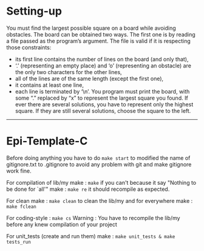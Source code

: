 # Setting-up

You must find the largest possible square on a board while avoiding obstacles.
The board can be obtained two ways. The first one is by reading a file passed as the program’s
argument.
The file is valid if it is respecting those constraints:
- its first line contains the number of lines on the board (and only that),
- ‘.’ (representing an empty place) and ‘o’ (representing an obstacle) are the only two characters for the other lines,
- all of the lines are of the same length (except the first one),
- it contains at least one line,
- each line is terminated by ‘\n’.
You program must print the board, with some “.” replaced by “x” to represent the largest square
you found.
If ever there are several solutions, you have to represent only the highest square. If they are
still several solutions, choose the square to the left.


---

# Epi-Template-C

Before doing anything you have to do ```make start``` to modified the name of gitignore.txt to .gitignore to avoid any problem with git and make gitignore work fine.

For compilation of lib/my make : ```make``` if you can't because it say "Nothing to be done for `all'" make : ```make re``` it should recompile as expected.

For clean make : ```make clean``` to clean the lib/my and for everywhere make : ```make fclean```

For coding-style : ```make cs``` Warning : You have to recompile the lib/my before any knew compilation of your project

For unit_tests (create and run them) make : ```make unit_tests & make tests_run```